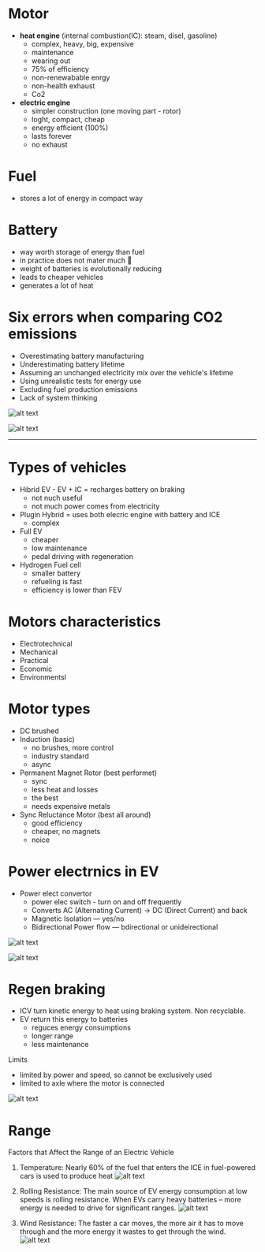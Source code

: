 # Motor
- **heat engine** (internal combustion(IC): steam, disel, gasoline)
  - complex, heavy, big, expensive
  - maintenance 
  - wearing out
  - 75% of efficiency
  - non-renewabable enrgy
  - non-health exhaust
  - Co2
- **electric engine**
  - simpler construction (one moving part - rotor)
  - loght, compact, cheap
  - energy efficient (100%)
  - lasts forever
  - no exhaust

# Fuel 
- stores a lot of energy in compact way

# Battery
- way worth storage of energy than fuel
- in practice does not mater much 🤔
- weight of batteries is evolutionally reducing 
- leads to cheaper vehicles
- generates a lot of heat

# Six errors when comparing CO2 emissions

- Overestimating battery manufacturing
- Underestimating battery lifetime
- Assuming an unchanged electricity mix over the vehicle's lifetime
- Using unrealistic tests for energy use
- Excluding fuel production emissions
- Lack of system thinking

![alt text](https://courses.edx.org/assets/courseware/v1/724a3babbec298c6835564c84cca576b/asset-v1%3ADelftX%2BeCARS2x%2B2T2023%2Btype%40asset%2Bblock/1.PNG)

![alt text](https://courses.edx.org/assets/courseware/v1/d1b5358db76154223a72a27b2c7a2159/asset-v1%3ADelftX%2BeCARS2x%2B2T2023%2Btype%40asset%2Bblock/2.PNG)

---

# Types of vehicles
- Hibrid EV - EV + IC = recharges battery on braking
  - not nuch  useful
  - not much power comes from electricity
- Plugin Hybrid = uses both elecric engine with battery and ICE
  - complex
- Full EV
  - cheaper
  - low maintenance
  - pedal driving with regeneration
- Hydrogen Fuel cell
  - smaller battery
  - refueling is fast
  - efficiency is lower than FEV

# Motors characteristics
- Electrotechnical
- Mechanical
- Practical
- Economic
- Environmentsl

# Motor types
- DC brushed
- Induction (basic)
  - no brushes, more control
  - industry standard
  - async
- Permanent Magnet Rotor (best performet)
  - sync
  - less heat and losses
  - the best
  - needs expensive metals
- Sync Reluctance Motor (best all around)
  - good efficiency
  - cheaper, no magnets
  - noice


# Power electrnics in EV

- Power elect convertor
  - power elec switch - turn on and off frequently
  - Converts AC (Alternating Current) -> DC (Direct Current) and back
  - Magnetic Isolation — yes/no
  - Bidirectional Power flow — bdirectional or unideirectional 


![alt text](https://courses.edx.org/assets/courseware/v1/94db42e3603a01065f01485e61e7f199/asset-v1%3ADelftX%2BeCARS2x%2B2T2023%2Btype%40asset%2Bblock/1.4_Buck_and_boost_mode_of_operation_for_the_Battery_DC-DC_converter.png)
      
      
![alt text](https://courses.edx.org/assets/courseware/v1/ce9681397052722822d0fcb6a07cb44c/asset-v1%3ADelftX%2BeCARS2x%2B2T2023%2Btype%40asset%2Bblock/1.4_Layout_power_electronics_BEV.png)

# Regen braking

- ICV turn kinetic energy to heat using braking system. Non recyclable.
- EV return this energy to batteries
  - reguces energy consumptions
  - longer range
  - less maintenance

Limits
- limited by power and speed, so cannot be exclusively used
- limited to axle where the motor is connected

![alt text](https://courses.edx.org/assets/courseware/v1/e6b45bc138ba491e29507af1464e706a/asset-v1%3ADelftX%2BeCARS2x%2B2T2023%2Btype%40asset%2Bblock/Parallel_regenerative_braking_system.png)


# Range

Factors that Affect the Range of an Electric Vehicle

1. Temperature: Nearly 60% of the fuel that enters the ICE in fuel-powered cars is used to produce heat
![alt text](https://courses.edx.org/assets/courseware/v1/a3b4562ee362e260407296a5b37a52e6/asset-v1%3ADelftX%2BeCARS2x%2B2T2023%2Btype%40asset%2Bblock/ly1.png)

2. Rolling Resistance: The main source of EV energy consumption at low speeds is rolling resistance. When EVs carry heavy batteries – more energy is needed to drive for significant ranges. 
![alt text](https://courses.edx.org/assets/courseware/v1/bde2c3865de4e601d6b88c48a1bca10e/asset-v1%3ADelftX%2BeCARS2x%2B2T2023%2Btype%40asset%2Bblock/ly2.jpg)

3. Wind Resistance: The faster a car moves, the more air it has to move through and the more energy it wastes to get through the wind. 
![alt text](https://courses.edx.org/assets/courseware/v1/c86f83606b352e112dd06a84498a97c8/asset-v1%3ADelftX%2BeCARS2x%2B2T2023%2Btype%40asset%2Bblock/ly3.png)